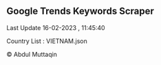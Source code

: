

## Google Trends Keywords Scraper 
 
Last Update 16-02-2023 , 11:45:40

Country List :
VIETNAM.json



© Abdul Muttaqin 
